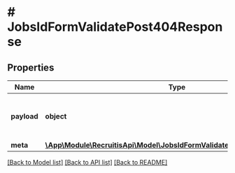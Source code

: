 # # JobsIdFormValidatePost404Response

## Properties

Name | Type | Description | Notes
------------ | ------------- | ------------- | -------------
**payload** | **object** | V případě non-OK HTTP statusu je vždy null. | [optional]
**meta** | [**\App\Module\RecruitisApi\Model\JobsIdFormValidatePost404ResponseMeta**](JobsIdFormValidatePost404ResponseMeta.md) |  | [optional]

[[Back to Model list]](../../README.md#models) [[Back to API list]](../../README.md#endpoints) [[Back to README]](../../README.md)

